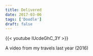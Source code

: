 ```yaml
---
title: Delivered
date: 2017-03-06
tags: ['Doodle']
draft: false
---
```

{{< youtube IUcdeGhC_3Y >}}

A video from my travels last year (2016)
